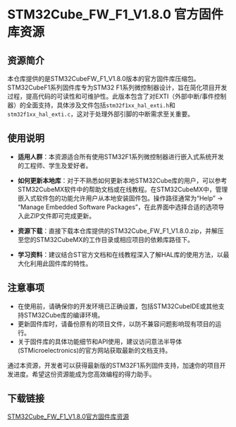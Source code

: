 # STM32Cube_FW_F1_V1.8.0 官方固件库资源

## 资源简介

本仓库提供的是STM32CubeFW_F1_V1.8.0版本的官方固件库压缩包。STM32CubeF1系列固件库专为STM32 F1系列微控制器设计，旨在简化项目开发过程，提高代码的可读性和可维护性。此版本包含了对EXTI（外部中断/事件控制器）的全面支持，具体涉及文件包括`stm32f1xx_hal_exti.h`和`stm32f1xx_hal_exti.c`，这对于处理外部引脚的中断需求至关重要。

## 使用说明

- **适用人群**：本资源适合所有使用STM32F1系列微控制器进行嵌入式系统开发的工程师、学生及爱好者。
  
- **如何更新本地库**：对于不熟悉如何更新本地STM32Cube库的用户，可以参考STM32CubeMX软件中的帮助文档或在线教程。在STM32CubeMX中，管理嵌入式软件包的功能允许用户从本地安装固件包。操作路径通常为“Help” -> “Manage Embedded Software Packages”，在此界面中选择合适的选项导入此ZIP文件即可完成更新。

- **资源下载**：直接下载本仓库提供的STM32Cube_FW_F1_V1.8.0.zip，并解压至您的STM32CubeMX的工作目录或相应项目的依赖库路径下。

- **学习资料**：建议结合ST官方文档和在线教程深入了解HAL库的使用方法，以最大化利用此固件库的特性。

## 注意事项

- 在使用前，请确保你的开发环境已正确设置，包括STM32CubeIDE或其他支持STM32Cube库的编译环境。
- 更新固件库时，请备份原有的项目文件，以防不兼容问题影响现有项目的运行。
- 关于固件库的具体功能细节和API使用，建议访问意法半导体(STMicroelectronics)的官方网站获取最新的文档支持。

通过本资源，开发者可以获得最新版的STM32F1系列固件支持，加速你的项目开发进度。希望这份资源能成为您高效编程的得力助手。

## 下载链接

[STM32Cube_FW_F1_V1.8.0官方固件库资源](https://pan.quark.cn/s/2dad3861f6d9)